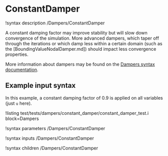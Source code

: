 # ConstantDamper

!syntax description /Dampers/ConstantDamper

A constant damping factor may improve stability but will slow down convergence of the simulation.
More advanced dampers, which taper off through the iterations or which damp less within a certain
domain (such as the [BoundingValueNodalDamper.md]) should impact less convergence properties.

More information about dampers may be found on the
[Dampers syntax documentation](syntax/Dampers/index.md).

## Example input syntax

In this example, a constant damping factor of 0.9 is applied on all variables (just `u` here).

!listing test/tests/dampers/constant_damper/constant_damper_test.i block=Dampers

!syntax parameters /Dampers/ConstantDamper

!syntax inputs /Dampers/ConstantDamper

!syntax children /Dampers/ConstantDamper
